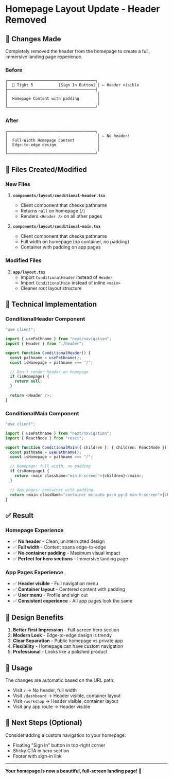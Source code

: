 # Homepage Layout Update - Header Removed

## 🎯 Changes Made

Completely removed the header from the homepage to create a full, immersive landing page experience.

### Before

```
┌──────────────────────────────────────┐
│  🎤 Tight 5           [Sign In Button] │ ← Header visible
├──────────────────────────────────────┤
│                                       │
│  Homepage Content with padding        │
│                                       │
└──────────────────────────────────────┘
```

### After

```
┌──────────────────────────────────────┐
│                                       │ ← No header!
│  Full-Width Homepage Content          │
│  Edge-to-edge design                  │
│                                       │
└──────────────────────────────────────┘
```

## 📁 Files Created/Modified

### New Files

1. **`components/layout/conditional-header.tsx`**
   - Client component that checks pathname
   - Returns `null` on homepage (`/`)
   - Renders `<Header />` on all other pages

2. **`components/layout/conditional-main.tsx`**
   - Client component that checks pathname
   - Full width on homepage (no container, no padding)
   - Container with padding on app pages

### Modified Files

3. **`app/layout.tsx`**
   - Import `ConditionalHeader` instead of `Header`
   - Import `ConditionalMain` instead of inline `<main>`
   - Cleaner root layout structure

## 🔧 Technical Implementation

### ConditionalHeader Component

```typescript
"use client";

import { usePathname } from "next/navigation";
import { Header } from "./header";

export function ConditionalHeader() {
  const pathname = usePathname();
  const isHomepage = pathname === "/";

  // Don't render header on homepage
  if (isHomepage) {
    return null;
  }

  return <Header />;
}
```

### ConditionalMain Component

```typescript
"use client";

import { usePathname } from "next/navigation";
import { ReactNode } from "react";

export function ConditionalMain({ children }: { children: ReactNode }) {
  const pathname = usePathname();
  const isHomepage = pathname === "/";

  // Homepage: full width, no padding
  if (isHomepage) {
    return <main className="min-h-screen">{children}</main>;
  }

  // App pages: container with padding
  return <main className="container mx-auto px-4 py-8 min-h-screen">{children}</main>;
}
```

## ✅ Result

### Homepage Experience

- ✅ **No header** - Clean, uninterrupted design
- ✅ **Full width** - Content spans edge-to-edge
- ✅ **No container padding** - Maximum visual impact
- ✅ **Perfect for hero sections** - Immersive landing page

### App Pages Experience

- ✅ **Header visible** - Full navigation menu
- ✅ **Container layout** - Centered content with padding
- ✅ **User menu** - Profile and sign out
- ✅ **Consistent experience** - All app pages look the same

## 🎨 Design Benefits

1. **Better First Impression** - Full-screen hero section
2. **Modern Look** - Edge-to-edge design is trendy
3. **Clear Separation** - Public homepage vs private app
4. **Flexibility** - Homepage can have custom navigation
5. **Professional** - Looks like a polished product

## 🚀 Usage

The changes are automatic based on the URL path:

- Visit `/` → No header, full width
- Visit `/dashboard` → Header visible, container layout
- Visit `/workshop` → Header visible, container layout
- Visit any app route → Header visible

## 📝 Next Steps (Optional)

Consider adding a custom navigation to your homepage:

- Floating "Sign In" button in top-right corner
- Sticky CTA in hero section
- Footer with sign-in link

---

**Your homepage is now a beautiful, full-screen landing page!** 🎉
